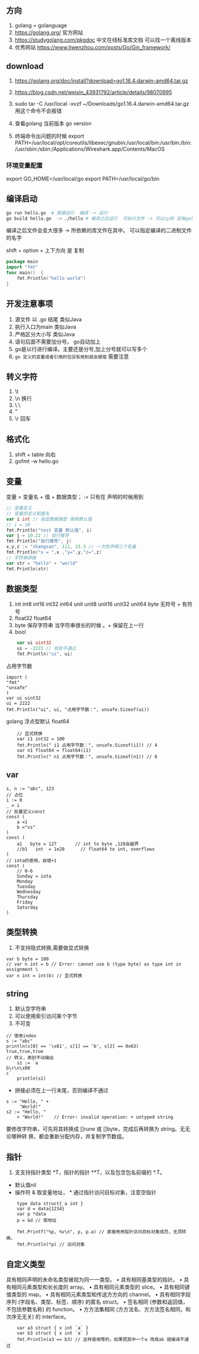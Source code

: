 ## 方向
1. golang = golanguage
2.  https://golang.org/ 官方网站
3.  https://studygolang.com/pkgdoc  中文在线标准库文档 可以找一个离线版本
4. 优秀网站 https://www.liwenzhou.com/posts/Go/Gin_framework/

## download
1. https://golang.org/doc/install?download=go1.16.4.darwin-amd64.tar.gz
2. https://blog.csdn.net/weixin_43931792/article/details/98070995
3. sudo tar -C /usr/local -xvzf ~/Downloads/go1.16.4.darwin-amd64.tar.gz 用这个命令不会报错
4. 查看golang 当前版本 go version

5. 终端命令出问题的时候 export PATH=/usr/local/opt/coreutils/libexec/gnubin:/usr/local/bin:/usr/bin:/bin:/usr/sbin:/sbin:/Applications/Wireshark.app/Contents/MacOS

### 环境变量配置
export GO_HOME=/usr/local/go
export PATH=/usr/local/go/bin

## 编译启动
```bash
go run hello.go  # 直接运行  编译 -> 运行
go build hello.go  -> ./hello # 编译之后运行  可执行文件 -> 可以cp到 没有go环境运行
```
编译之后文件会变大很多 -> 所依赖的库文件在其中。 可以指定编译的二进制文件的名字

shift + option + 上下方向 是 复制
```go
package main
import "fmt"
func main()  {
	fmt.Println("hello world")
}
```

## 开发注意事项
1. 源文件 以 .go 结尾 类似Java
2. 执行入口为main 类似Java
3. 严格区分大小写 类似Java
4. 语句后面不需要加分号。   go自动加上
5. go是以行进行编译。主要还是分号,加上分号就可以写多个
6. `go 定义的变量或者引用的包没有用到就会报错` 需要注意

## 转义字符
1. \t
2. \n 换行
3. \\ \
4. \"
5. \r 回车

## 格式化
1. shift + table 向右
2. gofmt -w hello.go 

## 变量
变量 = 变量名 + 值 + 数据类型； := 只有在 声明的时候用到
```go
// 变量定义
// 变量的定义和盛名
var i int // 指定数据类型 使用默认值
// i = 10
fmt.Println("test 变量 默认值", i)
var j = 10.22 // 自行推导
fmt.Println("自行推导", j)
x,y,z := "zhangsan", 111, 33.3 // 一次性声明三个变量
fmt.Println("x = ",x ,"y=",y,"z=",z)
// 字符串拼接
var str = "hello" + "world"
fmt.Println(str)

```

## 数据类型
1. int int8 int16 int32 int64 unit unit8 unit16 unit32 unit64 byte 无符号 + 有符号
2. float32 float64
3. byte 保存字符串 当字符串很长的时候 。+ 保留在上一行 
4. bool 

```go
	var ui uint32
	ui = -2222 // 校验不通过
	fmt.Println("ui", ui)
```
占用字节数
```golang
import (
"fmt" 
"unsafe"
)
var ui uint32
ui = 2222
fmt.Println("ui", ui, "占用字节数：", unsafe.Sizeof(ui))
```
golang 浮点型默认 float64

```golang
	// 显式转换
	var i1 int32 = 100
	fmt.Println(" i1 占用字节数：", unsafe.Sizeof(i1)) // 4
	var n1 float64 = float64(i1)
	fmt.Println(" n1 占用字节数：", unsafe.Sizeof(n1)) // 8
```

## var
```golang
s, n := "abc", 123
// 占位
i := 0
_ = i
// 批量定义const
const (
	a =1
	b ="ss"
)
const (
	a1   byte = 127       // int to byte ,128会越界
	//b1   int  = 1e20      // float64 to int, overflows
)
// iota的使用，自增+1
const (
	// 0-6
	Sunday = iota
	Monday
	Tuesday
	Wednesday
	Thursday
	Friday
	Saturday
)
```

## 类型转换
1. 不支持隐式转换,需要做显式转换
```golang
var b byte = 100
// var n int = b // Error: cannot use b (type byte) as type int in assignment \
var n int = int(b) // 显式转换
```
## string
1. 默认空字符串
2. 可以使用索引访问某个字节
3. 不可变
```golang
// 使用index
s := "abc"
println(s[0] == '\x61', s[1] == 'b', s[2] == 0x63)
true,true,true
// 转义，原封不动输出
	s1 := `a
b\r\n\x00
c`
	println(s1)
```
+ 拼接必须在上一行末尾，否则编译不通过

```golang
s := "Hello, " +
     "World!"
s2 := "Hello, "
    + "World!"    // Error: invalid operation: + untyped string
```

要修改字符串，可先将其转换成 []rune 或 []byte，完成后再转换为 string。⽆无论哪种转 换，都会重新分配内存，并复制字节数组。

## 指针
1. ⽀支持指针类型 *T，指针的指针 **T，以及包含包名前缀的 *<package>.T。
- 默认值nil
- 操作符 & 取变量地址， * 通过指针访问目标对象，注意空指针

```golang
	type data struct{ a int }
	var d = data{1234}
	var p *data
	p = &d // 取地址

	fmt.Printf("%p, %v\n", p, p.a) // 直接⽤用指针访问目标对象成员，无须转换。
	fmt.Println(*p) // 访问对象
```

## 自定义类型
具有相同声明的未命名类型被视为同⼀一类型。
• 具有相同基类型的指针。
• 具有相同元素类型和⻓长度的 array。
• 具有相同元素类型的 slice。
• 具有相同键值类型的 map。
• 具有相同元素类型和传送⽅方向的 channel。
• 具有相同字段序列 (字段名、类型、标签、顺序) 的匿名 struct。 • 签名相同 (参数和返回值，不包括参数名称) 的 function。
• ⽅方法集相同 (⽅方法名、⽅方法签名相同，和次序⽆无关) 的 interface。

```golang
	var a3 struct { x int `a` }
	var b3 struct { x int `a` }
	fmt.Println(a3 == b3) // 这样是相等的，如果把其中一个a 改成ab 就编译不通过
```
